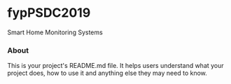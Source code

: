fypPSDC2019
===========

Smart Home Monitoring Systems

### About

This is your project's README.md file. It helps users understand what your
project does, how to use it and anything else they may need to know.